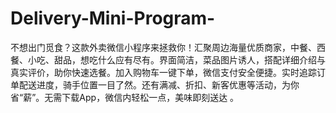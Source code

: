 # Delivery-Mini-Program-
不想出门觅食？这款外卖微信小程序来拯救你！汇聚周边海量优质商家，中餐、西餐、小吃、甜品，想吃什么应有尽有。界面简洁，菜品图片诱人，搭配详细介绍与真实评价，助你快速选餐。加入购物车一键下单，微信支付安全便捷。实时追踪订单配送进度，骑手位置一目了然。还有满减、折扣、新客优惠等活动，为你省“薪”。无需下载App，微信内轻松一点，美味即刻送达 。 
